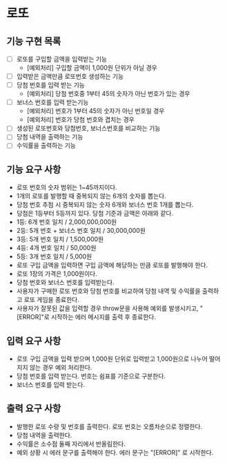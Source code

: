 # 로또

## 기능 구현 목록

- [ ] 로또를 구입할 금액을 입력받는 기능
  - [예외처리] 구입할 금액이 1,000원 단위가 아닐 경우
- [ ] 입력받은 금액만큼 로또번호 생성하는 기능
- [ ] 당첨 번호를 입력 받는 기능
  - [예외처리] 당첨 번호중 1부터 45의 숫자가 아닌 번호가 있는 경우
- [ ] 보너스 번호를 입력 받는기능
  - [예외처리] 번호가 1부터 45의 숫자가 아닌 번호일 경우
  - [예외처리] 번호가 당첨 번호와 겹치는 경우
- [ ] 생성된 로또번호와 당첨번호, 보너스번호를 비교하는 기능
- [ ] 당첨 내역을 출력하는 기능
- [ ] 수익률을 출력하는 기능

## 기능 요구 사항

- 로또 번호의 숫자 범위는 1~45까지이다.
- 1개의 로또를 발행할 때 중복되지 않는 6개의 숫자를 뽑는다.
- 당첨 번호 추첨 시 중복되지 않는 숫자 6개와 보너스 번호 1개를 뽑는다.
- 당첨은 1등부터 5등까지 있다. 당첨 기준과 금액은 아래와 같다.
- 1등: 6개 번호 일치 / 2,000,000,000원
- 2등: 5개 번호 + 보너스 번호 일치 / 30,000,000원
- 3등: 5개 번호 일치 / 1,500,000원
- 4등: 4개 번호 일치 / 50,000원
- 5등: 3개 번호 일치 / 5,000원
- 로또 구입 금액을 입력하면 구입 금액에 해당하는 만큼 로또를 발행해야 한다.
- 로또 1장의 가격은 1,000원이다.
- 당첨 번호와 보너스 번호를 입력받는다.
- 사용자가 구매한 로또 번호와 당첨 번호를 비교하여 당첨 내역 및 수익률을 출력하고 로또 게임을 종료한다.
- 사용자가 잘못된 값을 입력할 경우 throw문을 사용해 예외를 발생시키고, "[ERROR]"로 시작하는 에러 메시지를 출력 후 종료한다.

## 입력 요구 사항

- 로또 구입 금액을 입력 받으며 1,000원 단위로 입력받고 1,000원으로 나누어 떨어지지 않는 경우 예외 처리한다.
- 당첨 번호를 입력 받는다. 번호는 쉼표를 기준으로 구분한다.
- 보너스 번호를 입력 받는다.

## 출력 요구 사항

- 발행한 로또 수량 및 번호를 출력한다. 로또 번호는 오름차순으로 정렬한다.
- 당첨 내역을 출력한다.
- 수익률은 소수점 둘째 자리에서 반올림한다.
- 예외 상황 시 에러 문구를 출력해야 한다. 에러 문구는 "[ERROR]" 로 시작한다.
